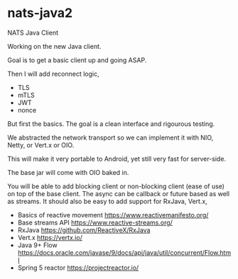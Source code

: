 # nats-java2
NATS Java Client

Working on the new Java client. 

Goal is to get a basic client up and going ASAP. 

Then I will add reconnect logic, 
* TLS 
* mTLS 
* JWT 
* nonce

But first the basics. The goal is a clean interface and rigourous testing. 

We abstracted the network transport so we can implement it with NIO, Netty, or Vert.x or OIO. 

This will make it very portable to Android, yet still very fast for server-side. 

The base jar will come with OIO baked in. 

You will be able to add blocking client or non-blocking client (ease of use) on top of the base client. 
The async can be callback or future based as well as streams.
It should also be easy to add support for RxJava, Vert.x, 

* Basics of reactive movement https://www.reactivemanifesto.org/
* Base streams API https://www.reactive-streams.org/
* RxJava https://github.com/ReactiveX/RxJava
* Vert.x https://vertx.io/
* Java 9+ Flow https://docs.oracle.com/javase/9/docs/api/java/util/concurrent/Flow.html 
* Spring 5 reactor https://projectreactor.io/ 

